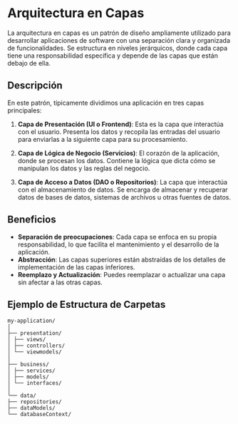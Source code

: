 # Arquitectura en Capas

La arquitectura en capas es un patrón de diseño ampliamente utilizado para desarrollar aplicaciones de software con una separación clara y organizada de funcionalidades. Se estructura en niveles jerárquicos, donde cada capa tiene una responsabilidad específica y depende de las capas que están debajo de ella.

## Descripción

En este patrón, típicamente dividimos una aplicación en tres capas principales:

1. **Capa de Presentación (UI o Frontend)**: Esta es la capa que interactúa con el usuario. Presenta los datos y recopila las entradas del usuario para enviarlas a la siguiente capa para su procesamiento.

2. **Capa de Lógica de Negocio (Servicios)**: El corazón de la aplicación, donde se procesan los datos. Contiene la lógica que dicta cómo se manipulan los datos y las reglas del negocio.

3. **Capa de Acceso a Datos (DAO o Repositorios)**: La capa que interactúa con el almacenamiento de datos. Se encarga de almacenar y recuperar datos de bases de datos, sistemas de archivos u otras fuentes de datos.

## Beneficios

- **Separación de preocupaciones**: Cada capa se enfoca en su propia responsabilidad, lo que facilita el mantenimiento y el desarrollo de la aplicación.
- **Abstracción**: Las capas superiores están abstraídas de los detalles de implementación de las capas inferiores.
- **Reemplazo y Actualización**: Puedes reemplazar o actualizar una capa sin afectar a las otras capas.

## Ejemplo de Estructura de Carpetas

```textplain
my-application/
│
├── presentation/
│ ├── views/
│ ├── controllers/
│ └── viewmodels/
│
├── business/
│ ├── services/
│ ├── models/
│ └── interfaces/
│
└── data/
├── repositories/
├── dataModels/
└── databaseContext/
```

